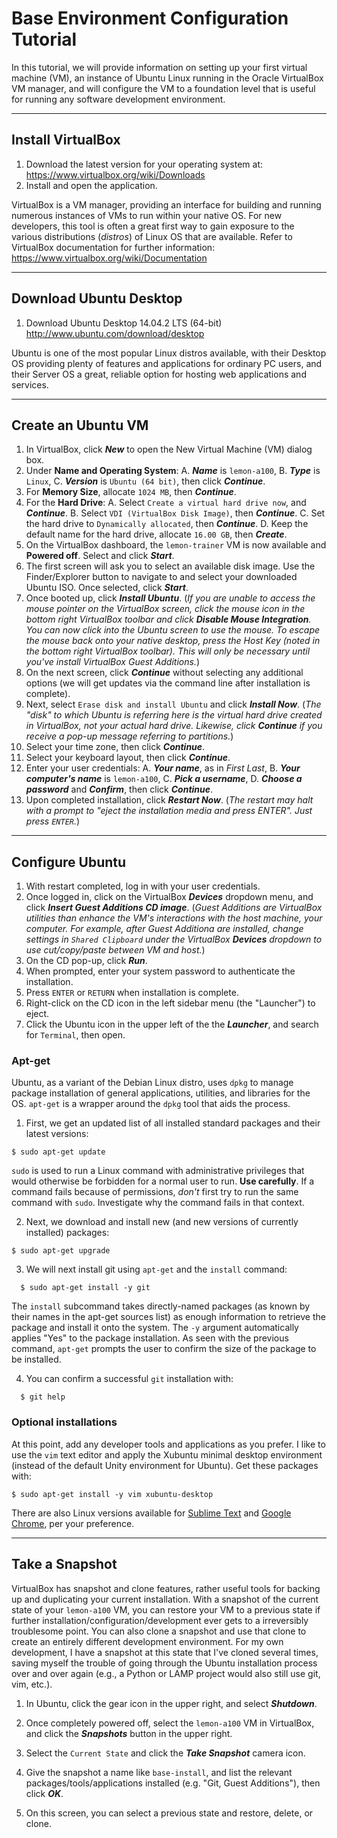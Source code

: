 # Base Environment Configuration Tutorial
In this tutorial, we will provide information on setting up your first virtual machine (VM), an instance of Ubuntu Linux running in the Oracle VirtualBox VM manager, and will configure the VM to a foundation level that is useful for running any software development environment.

---

## Install VirtualBox

1. Download the latest version for your operating system at:
   https://www.virtualbox.org/wiki/Downloads
2. Install and open the application.

VirtualBox is a VM manager, providing an interface for building and running numerous instances of VMs to run within your native OS. For new developers, this tool is often a great first way to gain exposure to the various distributions (*distros*) of Linux OS that are available. Refer to VirtualBox documentation for further information:
https://www.virtualbox.org/wiki/Documentation

---

## Download Ubuntu Desktop

1. Download Ubuntu Desktop 14.04.2 LTS (64-bit)
   http://www.ubuntu.com/download/desktop

Ubuntu is one of the most popular Linux distros available, with their Desktop OS providing plenty of features and applications for ordinary PC users, and their Server OS a great, reliable option for hosting web applications and services.

---

## Create an Ubuntu VM

1. In VirtualBox, click ***New*** to open the New Virtual Machine (VM) dialog box.
2. Under **Name and Operating System**:
   A. ***Name*** is ```lemon-a100```,
   B. ***Type*** is ```Linux```,
   C. ***Version*** is ```Ubuntu (64 bit)```,
  then click ***Continue***.
3. For **Memory Size**, allocate ```1024 MB```, then ***Continue***.
4. For the **Hard Drive**:
   A. Select ```Create a virtual hard drive now```, and ***Continue***.
   B. Select ```VDI (VirtualBox Disk Image)```, then ***Continue***.
   C. Set the hard drive to ```Dynamically allocated```, then ***Continue***.
   D. Keep the default name for the hard drive, allocate ```16.00 GB```, then ***Create***.
5. On the VirtualBox dashboard, the ```lemon-trainer``` VM is now available and **Powered off**. Select and click ***Start***.
6. The first screen will ask you to select an available disk image. Use the Finder/Explorer button to navigate to and select your downloaded Ubuntu ISO. Once selected, click ***Start***.
7. Once booted up, click ***Install Ubuntu***.
   (*If you are unable to access the mouse pointer on the VirtualBox screen, click the mouse icon in the bottom right VirtualBox toolbar and click __Disable Mouse Integration__. You can now click into the Ubuntu screen to use the mouse. To escape the mouse back onto your native desktop, press the Host Key (noted in the bottom right VirtualBox toolbar). This will only be necessary until you've install VirtualBox Guest Additions.*)
8. On the next screen, click ***Continue*** without selecting any additional options (we will get updates via the command line after installation is complete).
9. Next, select ```Erase disk and install Ubuntu``` and click ***Install Now***. (*The "disk" to which Ubuntu is referring here is the virtual hard drive created in VirtualBox, not your actual hard drive. Likewise, click __Continue__ if you receive a pop-up message referring to partitions.*)
10. Select your time zone, then click ***Continue***.
11. Select your keyboard layout, then click ***Continue***.
12. Enter your user credentials:
    A. ***Your name***, as in *First Last*,
    B. ***Your computer's name*** is ```lemon-a100```,
    C. ***Pick a username***,
    D. ***Choose a password*** and ***Confirm***,
    then click ***Continue***.
13. Upon completed installation, click ***Restart Now***.
    (*The restart may halt with a prompt to "eject the installation media and press ENTER". Just press ```ENTER```.*)

---

## Configure Ubuntu

1. With restart completed, log in with your user credentials.
2. Once logged in, click on the VirtualBox ***Devices*** dropdown menu, and click ***Insert Guest Additions CD image***.
   (*Guest Additions are VirtualBox utilities than enhance the VM's interactions with the host machine, your computer. For example, after Guest Additiona are installed, change settings in ```Shared Clipboard``` under the VirtualBox ***Devices*** dropdown to use cut/copy/paste between VM and host.*)
3. On the CD pop-up, click ***Run***.
4. When prompted, enter your system password to authenticate the installation.
5. Press ```ENTER``` or ```RETURN``` when installation is complete.
6. Right-click on the CD icon in the left sidebar menu (the "Launcher") to eject.
7. Click the Ubuntu icon in the upper left of the the ***Launcher***, and search for ```Terminal```, then open.

### Apt-get
Ubuntu, as a variant of the Debian Linux distro, uses ```dpkg``` to manage package installation of general applications, utilities, and libraries for the OS. ```apt-get``` is a wrapper around the ```dpkg``` tool that aids the process.

1. First, we get an updated list of all installed standard packages and their latest versions:
  ```
  $ sudo apt-get update
  ```
   ```sudo``` is used to run a Linux command with administrative privileges that would otherwise be forbidden for a normal user to run. **Use carefully**. If a command fails because of permissions, *don't* first try to run the same command with ```sudo```. Investigate why the command fails in that context.

2. Next, we download and install new (and new versions of currently installed) packages:
  ```
  $ sudo apt-get upgrade
  ```

3. We will next install git using ```apt-get``` and the ```install``` command:
```
  $ sudo apt-get install -y git
```
   The ```install``` subcommand takes directly-named packages (as known by their names in the apt-get sources list) as enough information to retrieve the package and install it onto the system.
   The ```-y``` argument automatically applies "Yes" to the package installation. As seen with the previous command, ```apt-get``` prompts the user to confirm the size of the package to be installed.

4. You can confirm a successful ```git``` installation with:
```
  $ git help
```

### Optional installations

At this point, add any developer tools and applications as you prefer. I like to use the ```vim``` text editor and apply the Xubuntu minimal desktop environment (instead of the default Unity environment for Ubuntu). Get these packages with:
  ```
  $ sudo apt-get install -y vim xubuntu-desktop
  ```
There are also Linux versions available for [Sublime Text](http://www.sublimetext.com/2) and [Google Chrome](https://www.google.com/chrome/browser/desktop/index.html), per your preference.

---

## Take a Snapshot

VirtualBox has snapshot and clone features, rather useful tools for backing up and duplicating your current installation. With a snapshot of the current state of your ```lemon-a100``` VM, you can restore your VM to a previous state if further installation/configuration/development ever gets to a irreversibly troublesome point. You can also clone a snapshot and use that clone to create an entirely different development environment. For my own development, I have a snapshot at this state that I've cloned several times, saving myself the trouble of going through the Ubuntu installation process over and over again (e.g., a Python or LAMP project would also still use git, vim, etc.).

1. In Ubuntu, click the gear icon in the upper right, and select ***Shutdown***.

2. Once completely powered off, select the ```lemon-a100``` VM in VirtualBox, and click the ***Snapshots*** button in the upper right.

3. Select the ```Current State``` and click the ***Take Snapshot*** camera icon.

4. Give the snapshot a name like ```base-install```, and list the relevant packages/tools/applications installed (e.g. "Git, Guest Additions"), then click ***OK***.

5. On this screen, you can select a previous state and restore, delete, or clone.
